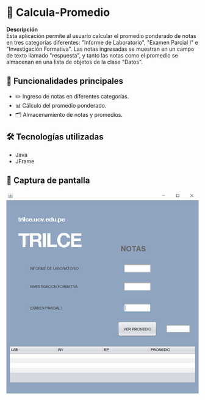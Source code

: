 # 🎯 Calcula-Promedio

**Descripción**  
Esta aplicación permite al usuario calcular el promedio ponderado de notas en tres categorías diferentes: "Informe de Laboratorio", "Examen Parcial I" e "Investigación Formativa". Las notas ingresadas se muestran en un campo de texto llamado "respuesta", y tanto las notas como el promedio se almacenan en una lista de objetos de la clase "Datos".

## 🚀 Funcionalidades principales
- ✏️ Ingreso de notas en diferentes categorías.
- 📊 Cálculo del promedio ponderado.
- 🗂️ Almacenamiento de notas y promedios.

## 🛠️ Tecnologías utilizadas
- Java
- JFrame

## 📸 Captura de pantalla
![Captura de Pantalla](https://github.com/AldairDominguez/Calcula-Promedio/blob/main/Promedio/build/classes/main.PNG)

